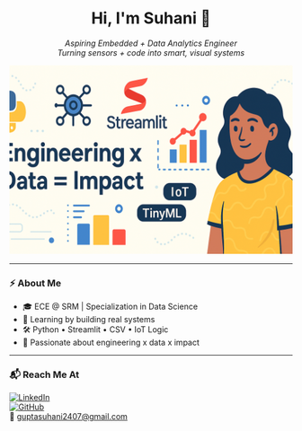 <h1 align="center">Hi, I'm Suhani 👋</h1>

<p align="center">
  <em>Aspiring Embedded + Data Analytics Engineer</em><br>
  <em>Turning sensors + code into smart, visual systems</em>
</p>

<p align="center">
  <img src="your_banner_image.png" width="800"/>
</p>

---

### ⚡ About Me

- 🎓 ECE @ SRM | Specialization in Data Science  
- 🧠 Learning by building real systems  
- 🛠️ Python • Streamlit • CSV • IoT Logic  
- 💬 Passionate about engineering x data x impact

---



### 📬 Reach Me At

[![LinkedIn](https://img.shields.io/badge/-LinkedIn-blue?style=flat&logo=linkedin)](https://www.linkedin.com/in/suhani-gupta-308051296/)  
[![GitHub](https://img.shields.io/badge/-GitHub-black?style=flat&logo=github)](https://github.com/guptasuhani005)  
📩 guptasuhani2407@gmail.com
